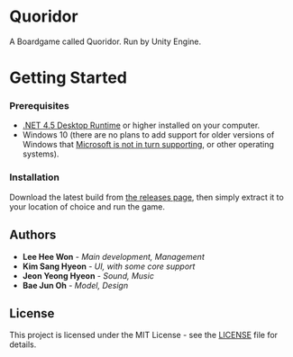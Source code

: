 # Quoridor
 A Boardgame called Quoridor. Run by Unity Engine.

# Getting Started

### Prerequisites
- [.NET 4.5 Desktop Runtime](https://dotnet.microsoft.com/download/dotnet-framework/net45) or higher installed on your computer.
- Windows 10 (there are no plans to add support for older versions of Windows that [Microsoft is not in turn supporting](https://www.microsoft.com/en-au/windows/windows-7-end-of-life-support-information), or other operating systems).

### Installation

Download the latest build from [the releases page](https://github.com/ImMoa/Quoridor/releases), then simply extract it to your location of choice and run the game.

## Authors

* **Lee Hee Won** - *Main development, Management*
* **Kim Sang Hyeon** - *UI, with some core support* 
* **Jeon Yeong Hyeon** - *Sound, Music*
* **Bae Jun Oh** - *Model, Design*

## License

This project is licensed under the MIT License - see the [LICENSE](LICENSE) file for details.
